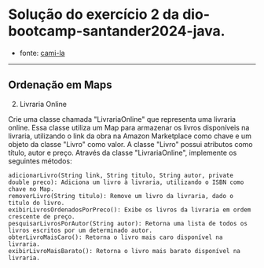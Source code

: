 # Solução do exercício 2 da dio-bootcamp-santander2024-java.
- fonte: [cami-la](https://github.com/cami-la/collections-java-api-2023/)
___
## Ordenação em Maps
2. Livraria Online

Crie uma classe chamada "LivrariaOnline" que representa uma livraria online. Essa classe utiliza um Map para armazenar os livros disponíveis na livraria, utilizando o link da obra na Amazon Marketplace como chave e um objeto da classe "Livro" como valor. A classe "Livro" possui atributos como título, autor e preço. Através da classe "LivrariaOnline", implemente os seguintes métodos:

    adicionarLivro(String link, String titulo, String autor, private double preco): Adiciona um livro à livraria, utilizando o ISBN como chave no Map.
    removerLivro(String titulo): Remove um livro da livraria, dado o titulo do livro.
    exibirLivrosOrdenadosPorPreco(): Exibe os livros da livraria em ordem crescente de preço.
    pesquisarLivrosPorAutor(String autor): Retorna uma lista de todos os livros escritos por um determinado autor.
    obterLivroMaisCaro(): Retorna o livro mais caro disponível na livraria.
    exibirLivroMaisBarato(): Retorna o livro mais barato disponível na livraria.

